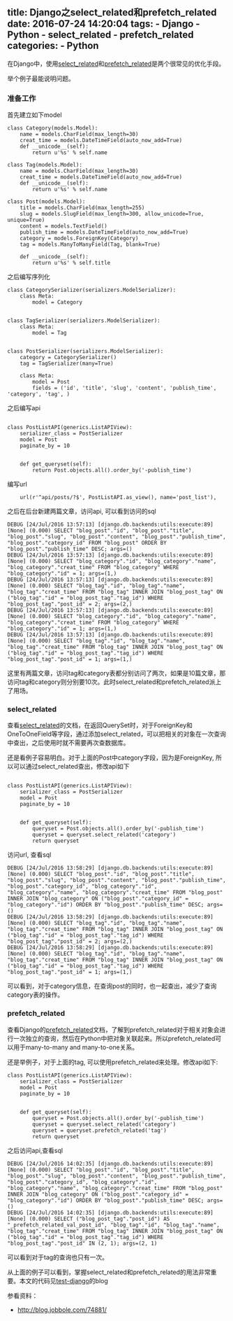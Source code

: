 title: Django之select_related和prefetch_related
date: 2016-07-24 14:20:04
tags:
    - Django
    - Python
    - select_related
    - prefetch_related
categories:
    - Python
---
在Django中，使用[select_related](https://docs.djangoproject.com/en/1.9/ref/models/querysets/#select-related)和[prefetch_related](https://docs.djangoproject.com/en/1.9/ref/models/querysets/#django.db.models.query.QuerySet.prefetch_related)是两个很常见的优化手段。

举个例子最能说明问题。

### 准备工作
首先建立如下model
```
class Category(models.Model):
    name = models.CharField(max_length=30)
    creat_time = models.DateTimeField(auto_now_add=True)
    def __unicode__(self):
        return u'%s' % self.name

class Tag(models.Model):
    name = models.CharField(max_length=30)
    creat_time = models.DateTimeField(auto_now_add=True)
    def __unicode__(self):
        return u'%s' % self.name

class Post(models.Model):
    title = models.CharField(max_length=255)
    slug = models.SlugField(max_length=300, allow_unicode=True, unique=True)
    content = models.TextField()
    publish_time = models.DateTimeField(auto_now_add=True)
    category = models.ForeignKey(Category)
    tag = models.ManyToManyField(Tag, blank=True)

    def __unicode__(self):
        return u'%s' % self.title
```
之后编写序列化
```
class CategorySerializer(serializers.ModelSerializer):
    class Meta:
        model = Category


class TagSerializer(serializers.ModelSerializer):
    class Meta:
        model = Tag


class PostSerializer(serializers.ModelSerializer):
    category = CategorySerializer()
    tag = TagSerializer(many=True)

    class Meta:
        model = Post
        fields = ('id', 'title', 'slug', 'content', 'publish_time', 'category', 'tag', )
```
之后编写api
```

class PostListAPI(generics.ListAPIView):
    serializer_class = PostSerializer
    model = Post
    paginate_by = 10


    def get_queryset(self):
        return Post.objects.all().order_by('-publish_time')
```
编写url
```
    url(r'^api/posts/?$', PostListAPI.as_view(), name='post_list'),
```

之后在后台新建两篇文章，访问api, 可以看到访问的sql
```
DEBUG [24/Jul/2016 13:57:13] [django.db.backends:utils:execute:89] [None] (0.000) SELECT "blog_post"."id", "blog_post"."title", "blog_post"."slug", "blog_post"."content", "blog_post"."publish_time", "blog_post"."category_id" FROM "blog_post" ORDER BY "blog_post"."publish_time" DESC; args=()
DEBUG [24/Jul/2016 13:57:13] [django.db.backends:utils:execute:89] [None] (0.000) SELECT "blog_category"."id", "blog_category"."name", "blog_category"."creat_time" FROM "blog_category" WHERE "blog_category"."id" = 1; args=(1,)
DEBUG [24/Jul/2016 13:57:13] [django.db.backends:utils:execute:89] [None] (0.000) SELECT "blog_tag"."id", "blog_tag"."name", "blog_tag"."creat_time" FROM "blog_tag" INNER JOIN "blog_post_tag" ON ("blog_tag"."id" = "blog_post_tag"."tag_id") WHERE "blog_post_tag"."post_id" = 2; args=(2,)
DEBUG [24/Jul/2016 13:57:13] [django.db.backends:utils:execute:89] [None] (0.000) SELECT "blog_category"."id", "blog_category"."name", "blog_category"."creat_time" FROM "blog_category" WHERE "blog_category"."id" = 1; args=(1,)
DEBUG [24/Jul/2016 13:57:13] [django.db.backends:utils:execute:89] [None] (0.000) SELECT "blog_tag"."id", "blog_tag"."name", "blog_tag"."creat_time" FROM "blog_tag" INNER JOIN "blog_post_tag" ON ("blog_tag"."id" = "blog_post_tag"."tag_id") WHERE "blog_post_tag"."post_id" = 1; args=(1,)
```
这里有两篇文章，访问tag和category表都分别访问了两次，如果是10篇文章，那访问tag和category则分别要10次。此时select_related和prefetch_related派上了用场。

### select_related
查看[select_related](https://docs.djangoproject.com/en/1.9/ref/models/querysets/#select-related)的文档，在返回QuerySet时，对于ForeignKey和OneToOneField等字段，通过添加select_related，可以把相关的对象在一次查询中查出，之后使用时就不需要再次查数据库。

还是看例子容易明白。对于上面的Post中category字段，因为是ForeignKey, 所以可以通过select_related查出，修改api如下
```

class PostListAPI(generics.ListAPIView):
    serializer_class = PostSerializer
    model = Post
    paginate_by = 10


    def get_queryset(self):
        queryset = Post.objects.all().order_by('-publish_time')
        queryset = queryset.select_related('category')
        return queryset
```
访问url, 查看sql
```
DEBUG [24/Jul/2016 13:58:29] [django.db.backends:utils:execute:89] [None] (0.000) SELECT "blog_post"."id", "blog_post"."title", "blog_post"."slug", "blog_post"."content", "blog_post"."publish_time", "blog_post"."category_id", "blog_category"."id", "blog_category"."name", "blog_category"."creat_time" FROM "blog_post" INNER JOIN "blog_category" ON ("blog_post"."category_id" = "blog_category"."id") ORDER BY "blog_post"."publish_time" DESC; args=()
DEBUG [24/Jul/2016 13:58:29] [django.db.backends:utils:execute:89] [None] (0.000) SELECT "blog_tag"."id", "blog_tag"."name", "blog_tag"."creat_time" FROM "blog_tag" INNER JOIN "blog_post_tag" ON ("blog_tag"."id" = "blog_post_tag"."tag_id") WHERE "blog_post_tag"."post_id" = 2; args=(2,)
DEBUG [24/Jul/2016 13:58:29] [django.db.backends:utils:execute:89] [None] (0.000) SELECT "blog_tag"."id", "blog_tag"."name", "blog_tag"."creat_time" FROM "blog_tag" INNER JOIN "blog_post_tag" ON ("blog_tag"."id" = "blog_post_tag"."tag_id") WHERE "blog_post_tag"."post_id" = 1; args=(1,)
```
可以看到，对于category信息，在查询post的同时，也一起查出，减少了查询category表的操作。

### prefetch_related
查看Django的[prefetch_related](https://docs.djangoproject.com/en/1.9/ref/models/querysets/#prefetch-related)文档，了解到prefetch_related对于相关对象会进行一次独立的查询，然后在Python中把对象关联起来。所以prefetch_related可以用于many-to-many and many-to-one关系。

还是举例子，对于上面的tag, 可以使用prefetch_related来处理。修改api如下:
```
class PostListAPI(generics.ListAPIView):
    serializer_class = PostSerializer
    model = Post
    paginate_by = 10


    def get_queryset(self):
        queryset = Post.objects.all().order_by('-publish_time')
        queryset = queryset.select_related('category')
        queryset = queryset.prefetch_related('tag')
        return queryset
```
之后访问api,查看sql
```
DEBUG [24/Jul/2016 14:02:35] [django.db.backends:utils:execute:89] [None] (0.000) SELECT "blog_post"."id", "blog_post"."title", "blog_post"."slug", "blog_post"."content", "blog_post"."publish_time", "blog_post"."category_id", "blog_category"."id", "blog_category"."name", "blog_category"."creat_time" FROM "blog_post" INNER JOIN "blog_category" ON ("blog_post"."category_id" = "blog_category"."id") ORDER BY "blog_post"."publish_time" DESC; args=()
DEBUG [24/Jul/2016 14:02:35] [django.db.backends:utils:execute:89] [None] (0.000) SELECT ("blog_post_tag"."post_id") AS "_prefetch_related_val_post_id", "blog_tag"."id", "blog_tag"."name", "blog_tag"."creat_time" FROM "blog_tag" INNER JOIN "blog_post_tag" ON ("blog_tag"."id" = "blog_post_tag"."tag_id") WHERE "blog_post_tag"."post_id" IN (2, 1); args=(2, 1)
```
可以看到对于tag的查询也只有一次。

从上面的例子可以看到，掌握select_related和prefetch_related的用法非常重要。本文的代码见[test-django](https://github.com/dengshilong/test-django)的blog

参看资料：
* http://blog.jobbole.com/74881/
